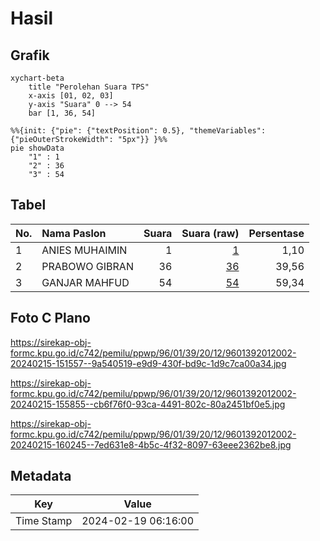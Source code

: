 # Hasil

## Grafik

```mermaid
xychart-beta
    title "Perolehan Suara TPS"
    x-axis [01, 02, 03]
    y-axis "Suara" 0 --> 54
    bar [1, 36, 54]
```

```mermaid
%%{init: {"pie": {"textPosition": 0.5}, "themeVariables": {"pieOuterStrokeWidth": "5px"}} }%%
pie showData
    "1" : 1
    "2" : 36
    "3" : 54
```

## Tabel

| No. | Nama Paslon    | Suara | Suara (raw) | Persentase |
|:--- |:-------------- | -----:| -----------:| ----------:|
| 1   | ANIES MUHAIMIN | 1     | [1][p-1]    | 1,10       |
| 2   | PRABOWO GIBRAN | 36    | [36][p-2]   | 39,56      |
| 3   | GANJAR MAHFUD  | 54    | [54][p-3]   | 59,34      |


[p-1]: https://github.com/gigit-pemilu/pemilu-2024-96-papua-barat-daya/blob/main/pilpres/hitung-suara/sub/96-papua-barat-daya/sub/01-sorong/sub/39-mariat/sub/2012-kasih/sub/002-tps/sub/paslon-1.txt
[p-2]: https://github.com/gigit-pemilu/pemilu-2024-96-papua-barat-daya/blob/main/pilpres/hitung-suara/sub/96-papua-barat-daya/sub/01-sorong/sub/39-mariat/sub/2012-kasih/sub/002-tps/sub/paslon-2.txt
[p-3]: https://github.com/gigit-pemilu/pemilu-2024-96-papua-barat-daya/blob/main/pilpres/hitung-suara/sub/96-papua-barat-daya/sub/01-sorong/sub/39-mariat/sub/2012-kasih/sub/002-tps/sub/paslon-3.txt

## Foto C Plano

https://sirekap-obj-formc.kpu.go.id/c742/pemilu/ppwp/96/01/39/20/12/9601392012002-20240215-151557--9a540519-e9d9-430f-bd9c-1d9c7ca00a34.jpg

https://sirekap-obj-formc.kpu.go.id/c742/pemilu/ppwp/96/01/39/20/12/9601392012002-20240215-155855--cb6f76f0-93ca-4491-802c-80a2451bf0e5.jpg

https://sirekap-obj-formc.kpu.go.id/c742/pemilu/ppwp/96/01/39/20/12/9601392012002-20240215-160245--7ed631e8-4b5c-4f32-8097-63eee2362be8.jpg


## Metadata

| Key        | Value               |
| ---------- | ------------------- |
| Time Stamp | 2024-02-19 06:16:00 |



